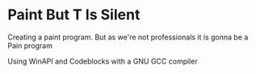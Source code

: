 # Paint But T Is Silent
Creating a paint program. But as we're not professionals it is gonna be a Pain program

Using WinAPI and Codeblocks with a GNU GCC compiler

